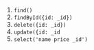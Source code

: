 1. `find()`
2. `findById({id: _id})`
3. `delete({id: _id})`
4. `update({id: _id`
5. `select('name price _id')`
